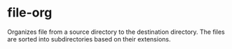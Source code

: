 # file-org
Organizes file from a source directory to the destination directory. The files are sorted into subdirectories based on their extensions. 
